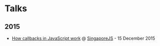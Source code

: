 # Talks

## 2015

- [How callbacks in JavaScript work](https://speakerdeck.com/jsstrn/how-callbacks-in-javascript-really-work) @ [SingaporeJS][1] - 15 December 2015


[1]: http://www.meetup.com/Singapore-JS/
